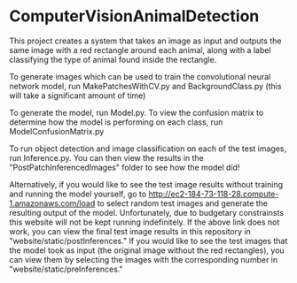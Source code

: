 # ComputerVisionAnimalDetection

This project creates a system that takes an image as input and outputs the same image with a red rectangle around each animal, along with a label classifying the type of animal found inside the rectangle. 

To generate images which can be used to train the convolutional neural network model, run MakePatchesWithCV.py and BackgroundClass.py (this will take a significant amount of time)

To generate the model, run Model.py. To view the confusion matrix to determine how the model is performing on each class, run ModelConfusionMatrix.py

To run object detection and image classification on each of the test images, run Inference.py. You can then view the results in the "PostPatchInferencedImages" folder to see how the model did!

Alternatively, if you would like to see the test image results without training and running the model yourself, go to http://ec2-184-73-118-28.compute-1.amazonaws.com/load to select random test images and generate the resulting output of the model. Unfortunately, due to budgetary constrainsts this website will not be kept running indefinitely. If the above link does not work, you can view the final test image results in this repository in "website/static/postInferences." If you would like to see the test images that the model took as input (the original image without the red rectangles), you can view them by selecting the images with the corresponding number in "website/static/preInferences."
